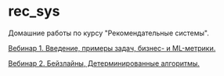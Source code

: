 # rec_sys

Домашние работы по курсу "Рекомендательные системы".

[Вебинар 1. Введение, примеры задач, бизнес- и ML-метрики.](./lesson_1.ipynb)

[Вебинар 2. Бейзлайны, Детерминированные алгоритмы.](./lesson_2.ipynb)
